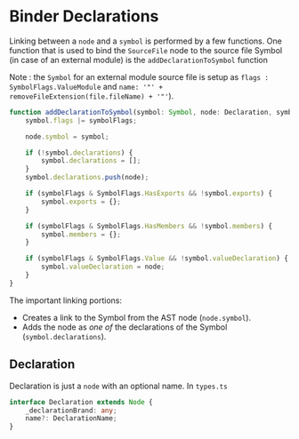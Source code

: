 # Binder Declarations

Linking between a `node` and a `symbol` is performed by a few functions. One function that is used to bind the `SourceFile` node to the source file Symbol \(in case of an external module\) is the `addDeclarationToSymbol` function

Note : the `Symbol` for an external module source file is setup as `flags : SymbolFlags.ValueModule` and `name: '"' + removeFileExtension(file.fileName) + '"'`\).

```typescript
function addDeclarationToSymbol(symbol: Symbol, node: Declaration, symbolFlags: SymbolFlags) {
    symbol.flags |= symbolFlags;

    node.symbol = symbol;

    if (!symbol.declarations) {
        symbol.declarations = [];
    }
    symbol.declarations.push(node);

    if (symbolFlags & SymbolFlags.HasExports && !symbol.exports) {
        symbol.exports = {};
    }

    if (symbolFlags & SymbolFlags.HasMembers && !symbol.members) {
        symbol.members = {};
    }

    if (symbolFlags & SymbolFlags.Value && !symbol.valueDeclaration) {
        symbol.valueDeclaration = node;
    }
}
```

The important linking portions:

* Creates a link to the Symbol from the AST node \(`node.symbol`\).
* Adds the node as _one of_ the declarations of the Symbol \(`symbol.declarations`\).

## Declaration

Declaration is just a `node` with an optional name. In `types.ts`

```typescript
interface Declaration extends Node {
    _declarationBrand: any;
    name?: DeclarationName;
}
```

